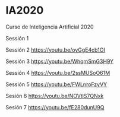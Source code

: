 # IA2020
Curso de Inteligencia Artificial 2020


Sessión 1

Sessión 2
https://youtu.be/oyGgE4cb1OI

Sessión 3
https://youtu.be/WhqmSmG3H9Y

Sessión 4
https://youtu.be/2ssMUSoO61M

Sessión 5
https://youtu.be/FWLnroFzyVY

Sesión 6
https://youtu.be/NOVtlS7QNxk

Sesión 7
https://youtu.be/fE280dunU9Q
